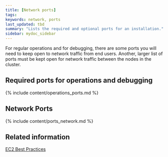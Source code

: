 ```yaml
---
title: [Network ports]
tags:
keywords: network, ports
last_updated: tbd
summary: "Lists the required and optional ports for an installation."
sidebar: mydoc_sidebar
---
```

For regular operations and for debugging, there are some ports you will need to keep open to network traffic from end users. Another, larger list of ports must be kept open for network traffic between the nodes in the cluster.

## Required ports for operations and debugging

{% include content/operations_ports.md %}

## Network Ports

{% include content/ports_network.md %}

## Related information  

[EC2 Best Practices](http://docs.aws.amazon.com/AWSEC2/latest/UserGuide/ec2-best-practices.html)
